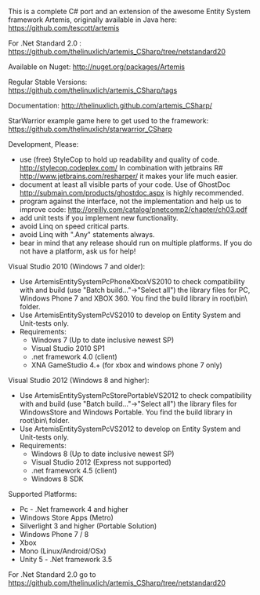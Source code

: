 This is a complete C# port and an extension of the awesome Entity System framework Artemis,
originally available in Java here: https://github.com/tescott/artemis

For .Net Standard 2.0 : https://github.com/thelinuxlich/artemis_CSharp/tree/netstandard20

Available on Nuget: http://nuget.org/packages/Artemis

Regular Stable Versions: https://github.com/thelinuxlich/artemis_CSharp/tags

Documentation: http://thelinuxlich.github.com/artemis_CSharp/

StarWarrior example game here to get used to the framework:
https://github.com/thelinuxlich/starwarrior_CSharp

Development, Please:
+ use (free) StyleCop to hold up readability and quality of code. http://stylecop.codeplex.com/ 
  In combination with jetbrains R# http://www.jetbrains.com/resharper/ it makes your life much easier.
+ document at least all visible parts of your code.
  Use of GhostDoc http://submain.com/products/ghostdoc.aspx is highly recommended.
+ program against the interface, not the implementation and help us to improve code:
  http://oreilly.com/catalog/pnetcomp2/chapter/ch03.pdf
+ add unit tests if you implement new functionality.
+ avoid Linq on speed critical parts.
+ avoid Linq with ".Any" statements always.
+ bear in mind that any release should run on multiple platforms.
  If you do not have a platform, ask us for help!

Visual Studio 2010 (Windows 7 and older):
* Use ArtemisEntitySystemPcPhoneXboxVS2010 to check compatibility with and build
  (use "Batch build..."->"Select all") the library files for PC, Windows Phone 7 and XBOX 360.
  You find the build library in root\bin\ folder.
* Use ArtemisEntitySystemPcVS2010 to develop on Entity System and Unit-tests only.
* Requirements:
  * Windows 7 (Up to date inclusive newest SP)
  * Visual Studio 2010 SP1
  * .net framework 4.0 (client)
  * XNA GameStudio 4.+ (for xbox and windows phone 7 only)

Visual Studio 2012 (Windows 8 and higher):
* Use ArtemisEntitySystemPcStorePortableVS2012 to check compatibility with and build 
  (use "Batch build..."->"Select all") the library files for WindowsStore and Windows Portable.
  You find the build library in root\bin\ folder.
* Use ArtemisEntitySystemPcVS2012 to develop on Entity System and Unit-tests only.
* Requirements:
  * Windows 8 (Up to date inclusive newest SP)
  * Visual Studio 2012 (Express not supported)
  * .net framework 4.5 (client)
  * Windows 8 SDK

Supported Platforms:
* Pc - .Net framework 4 and higher
* Windows Store Apps (Metro)
* Silverlight 3 and higher (Portable Solution)
* Windows Phone 7 / 8
* Xbox
* Mono (Linux/Android/OSx)
* Unity 5 - .Net framework 3.5

For .Net Standard 2.0 go to https://github.com/thelinuxlich/artemis_CSharp/tree/netstandard20
